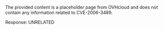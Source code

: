 The provided content is a placeholder page from OVHcloud and does not contain any information related to CVE-2006-3489.

Response: UNRELATED